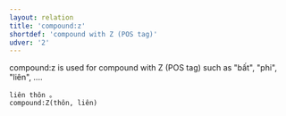 ```yaml
---
layout: relation
title: 'compound:z'
shortdef: 'compound with Z (POS tag)'
udver: '2'
---
```


compound:z is used for compound with Z (POS tag) such as "bất", "phi", "liên", ....

~~~ sdparse
liên thôn 。
compound:Z(thôn, liên)
~~~

<!-- Interlanguage links updated So kvě 14 19:02:54 CEST 2022 -->
